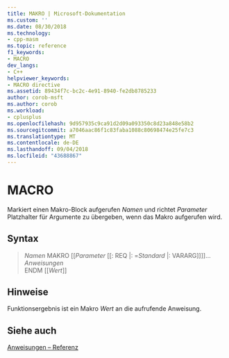 ```yaml
---
title: MAKRO | Microsoft-Dokumentation
ms.custom: ''
ms.date: 08/30/2018
ms.technology:
- cpp-masm
ms.topic: reference
f1_keywords:
- MACRO
dev_langs:
- C++
helpviewer_keywords:
- MACRO directive
ms.assetid: 89434f7c-bc2c-4e91-8940-fe2db8785233
author: corob-msft
ms.author: corob
ms.workload:
- cplusplus
ms.openlocfilehash: 9d957935c9ca91d2d09a093350c8d23a848e58b2
ms.sourcegitcommit: a7046aac86f1c83faba1088c80698474e25fe7c3
ms.translationtype: MT
ms.contentlocale: de-DE
ms.lasthandoff: 09/04/2018
ms.locfileid: "43688867"
---
```

# <a name="macro"></a>MACRO

Markiert einen Makro-Block aufgerufen *Namen* und richtet *Parameter* Platzhalter für Argumente zu übergeben, wenn das Makro aufgerufen wird.

## <a name="syntax"></a>Syntax

> *Namen* MAKRO [[*Parameter* [[: REQ |: =*Standard* |: VARARG]]]]...<br/>
> *Anweisungen*<br/>
> ENDM [[*Wert*]]

## <a name="remarks"></a>Hinweise

Funktionsergebnis ist ein Makro *Wert* an die aufrufende Anweisung.

## <a name="see-also"></a>Siehe auch

[Anweisungen – Referenz](../../assembler/masm/directives-reference.md)<br/>
